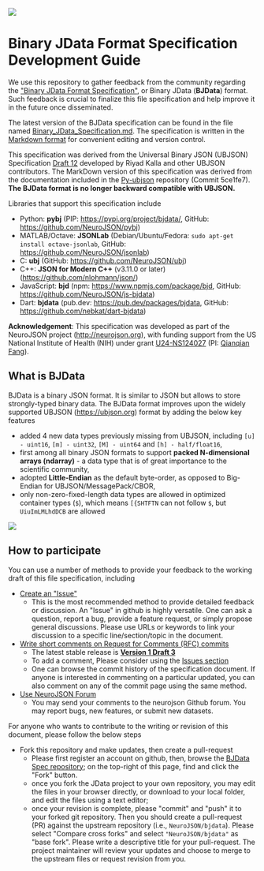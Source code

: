 ![](https://neurojson.org/wiki/upload/neurojson_banner_long.png)

# Binary JData Format Specification Development Guide

We use this repository to gather feedback from the community regarding the 
["Binary JData Format Specification"](Binary_JData_Specification.md), or 
Binary JData (**BJData**) format. Such feedback is crucial to finalize this file 
specification and help improve it in the future once disseminated.

The latest version of the BJData specification can be found in the file named 
[Binary_JData_Specification.md](Binary_JData_Specification.md). The specification is written
in the [Markdown format](https://github.com/adam-p/markdown-here/wiki/Markdown-Cheatsheet) 
for convenient editing and version control.

This specification was derived from the Universal Binary JSON (UBJSON) Specification
[Draft 12](https://github.com/ubjson/universal-binary-json/tree/master/spec12)
developed by Riyad Kalla and other UBJSON contributors. The MarkDown version 
of this specification was derived from the documentation included in the 
[Py-ubjson](https://github.com/Iotic-Labs/py-ubjson/blob/dev-contrib/UBJSON-Specification.md)
repository (Commit 5ce1fe7). **The BJData format is no longer backward compatible with UBJSON.**

Libraries that support this specification include
- Python: **pybj** (PIP:  https://pypi.org/project/bjdata/, GitHub: https://github.com/NeuroJSON/pybj)
- MATLAB/Octave: **JSONLab** (Debian/Ubuntu/Fedora: `sudo apt-get install octave-jsonlab`, GitHub: https://github.com/NeuroJSON/jsonlab)
- C: **ubj** (GitHub: https://github.com/NeuroJSON/ubj)
- C++: **JSON for Modern C++** (v3.11.0 or later) (https://github.com/nlohmann/json/)
- JavaScript: **bjd** (npm: https://www.npmjs.com/package/bjd, GitHub: https://github.com/NeuroJSON/js-bjdata)
- Dart: **bjdata** (pub.dev: https://pub.dev/packages/bjdata, GitHub: https://github.com/nebkat/dart-bjdata)

**Acknowledgement**: This specification was developed as part of the NeuroJSON project
(http://neurojson.org), with funding support from the US National Institute of Health (NIH) under
grant [U24-NS124027](https://reporter.nih.gov/project-details/10308329) (PI: [Qianqian Fang](http://fanglab.org)).


## What is BJData

BJData is a binary JSON format. It is similar to JSON but allows to store strongly-typed binary data.
The BJData format improves upon the widely supported UBJSON (https://ubjson.org) format by adding
the below key features

- added 4 new data types previously missing from UBJSON, including `[u] - uint16`, `[m] - uint32`, 
  `[M] - uint64` and `[h] - half/float16`,
- first among all binary JSON formats to support **packed N-dimensional arrays (ndarray)** - a data
  type that is of great importance to the scientific community,
- adopted **Little-Endian** as the default byte-order, as opposed to Big-Endian for UBJSON/MessagePack/CBOR,
- only non-zero-fixed-length data types are allowed in optimized container types (`$`), which 
  means `[{SHTFTN` can not follow `$`, but `UiuImLMLhdDCB` are allowed

![](./images/BJData_Diagram.png)


## How to participate

You can use a number of methods to provide your feedback to the working 
draft of this file specification, including

- [Create an "Issue"](https://github.com/NeuroJSON/bjdata/issues)
  - This is the most recommended method to provide detailed feedback or 
    discussion. An "Issue" in github is highly versatile. One can ask a 
    question, report a bug, provide a feature request, or simply propose
    general discussions. Please use URLs or keywords to link your discussion 
    to a specific line/section/topic in the document.
- [Write short comments on Request for Comments (RFC) commits](https://github.com/NeuroJSON/bjdata/releases/tag/Draft-3)
  - The latest stable release is **[Version 1 Draft 3](https://github.com/NeuroJSON/bjdata/releases/tag/Draft-3)**
  - To add a comment, Please consider using the
    [Issues section](https://github.com/NeuroJSON/bjdata/issues)
  - One can browse the commit history of the specification document. If
    anyone is interested in commenting on a particular updated, you can also
    comment on any of the commit page using the same method.
- [Use NeuroJSON Forum](https://github.com/orgs/NeuroJSON/discussions)
  - You may send your comments to the neurojson Github forum. You may report
    bugs, new features, or submit new datasets.

For anyone who wants to contribute to the writing or revision of this document,
please follow the below steps

- Fork this repository and make updates, then create a pull-request
  - Please first register an account on github, then, browse the 
    [BJData Spec repository](https://github.com/NeuroJSON/bjdata);
    on the top-right of this page, find and click the "Fork" button.
  - once you fork the JData project to your own repository, you may edit the
    files in your browser directly, or download to your local folder, and 
    edit the files using a text editor;
  - once your revision is complete, please "commit" and "push" it to your forked
    git repository. Then you should create a pull-request (PR) against the upstream
    repository (i.e., `NeuroJSON/bjdata`). Please select "Compare cross forks" and 
    select `"NeuroJSON/bjdata"` as "base fork". Please write a descriptive title for
    your pull-request. The project maintainer will review your updates
    and choose to merge to the upstream files or request revision from you.
    
